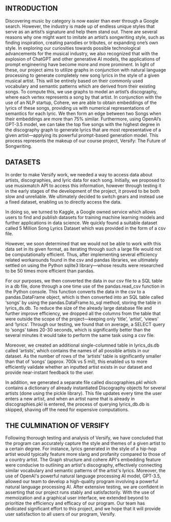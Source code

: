 ## INTRODUCTION
Discovering music by category is now easier than ever through a Google search. However, the industry is made up of endless unique styles that serve as an artist’s signature and help them stand out. There are several reasons why one might want to imitate an artist’s songwriting style, such as finding inspiration, creating parodies or tributes, or expanding one’s own style. In exploring our curiosities towards possible technological advancements for the musical industry, we also recognized that with the explosion of ChatGPT and other generative AI models, the applications of prompt engineering have become more and more prominent. In light of these, our project aims to utilize graphs in conjunction with natural language processing to generate completely new song lyrics in the style of a given musical artist. This will be entirely based on their commonly used vocabulary and semantic patterns which are derived from their existing songs. To compute this, we use graphs to model an artist’s discography, where each vertex represents a song by that artist. In conjunction with the use of an NLP startup, Cohere, we are able to obtain embeddings of the lyrics of these songs, providing us with numerical representations of semantics for each lyric. We then form an edge between two Songs when their embeddings are more than 75% similar. Furthermore, using OpenAI’s GPT-3.5 model, we can take the top five songs with the highest degree in the discography graph to generate lyrics that are most representative of a given artist—applying its powerful prompt-based generation model. This process represents the makeup of our course project, Versify: The Future of Songwriting.

## DATASETS
In order to make Versify work, we needed a way to access data about artists, discographies, and lyric data for each song. Initially, we proposed to use musixmatch API to access this information, however through testing it in the early stages of the development of the project, it proved to be both slow and unreliable. We ultimately decided to switch gears and instead use a fixed dataset, enabling us to directly access the data.

In doing so, we turned to Kaggle, a Google owned service which allows users to find and publish datasets for training machine learning models and further applications in data science. We quickly found a suitable dataset called 5 Million Song Lyrics Dataset which was provided in the form of a csv file. 

However, we soon determined that we would not be able to work with this data set in its given format, as iterating through such a large file would not be computationally efficient. Thus, after implementing several efficiency related workarounds found in the csv and pandas libraries, we ultimately settled on using the Python sqlite3 library—whose results were researched to be 50 times more efficient than pandas.

For our purposes, we then converted the data in our csv file to a SQL table in a db file, done through a one time use of the pandas.read_csv function in the Python console. This function converts the data in the csv to a pandas.DataFrame object, which is then converted into an SQL table called ‘songs’ by using the pandas.DataFrame.to_sql method, storing the table in  lyrics_ds.db. To reduce the size of the already large database file and further improve efficiency, we dropped all the columns from the table that were outside the scope of the project—keeping only ‘title’, ‘artist’, ‘views’ and ‘lyrics’. Through our testing, we found that on average, a SELECT query to ‘songs’ takes 20-30 seconds, which is significantly better than the several minutes it would take to perform the same task using a csv file.

Moreover, we created an additional single-columned table in lyrics_ds.db called ‘artists’, which contains the names of all possible artists in our dataset. As the number of rows of the ‘artists’ table is significantly smaller than that of  ‘songs’ (approx. 700k vs 5 mil), this enabled us to more efficiently validate whether an inputted artist exists in our dataset and provide near-instant feedback to the user.

In addition, we generated a separate file called discographies.pkl which contains a dictionary of already instantiated Discography objects for several artists (done using the pickle library). This file updates every time the user enters a new artist, and when an artist name that is already in discographies.pkl is entered, the process of querying lyrics_db.db is skipped, shaving off the need for expensive computations. 

## THE CULMINATION OF VERSIFY
Following thorough testing and analysis of Versify, we have concluded that the program can accurately capture the style and themes of a given artist to a certain degree. For instance, lyrics generated in the style of a hip-hop artist would typically feature more slang and profanity compared to those of a country artist. The Graph structure and cohere API's embedding feature were conducive to outlining an artist's discography, effectively connecting similar vocabulary and semantic patterns of the artist's lyrics. Moreover, the use of OpenAI's powerful natural language processing AI model, GPT-3.5, allowed our team to develop a high-quality program involving a powerful natural language processing AI. After extensive testing, we are confident in asserting that our project runs stably and satisfactorily. With the use of memoization and a graphical user interface, we extended beyond to prioritize the efficiency and efficacy of our program. Our team has dedicated significant effort to this project, and we hope that it will provide user satisfaction to all users of our program, Versify. 
